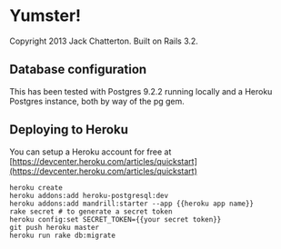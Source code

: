 # Yumster!

Copyright 2013 Jack Chatterton. Built on Rails 3.2.

## Database configuration

This has been tested with Postgres 9.2.2 running locally and a Heroku Postgres instance, both by way of the pg gem.

## Deploying to Heroku
You can setup a Heroku account for free at [https://devcenter.heroku.com/articles/quickstart](https://devcenter.heroku.com/articles/quickstart)

    heroku create
    heroku addons:add heroku-postgresql:dev
    heroku addons:add mandrill:starter --app {{heroku app name}}
    rake secret # to generate a secret token
    heroku config:set SECRET_TOKEN={{your secret token}}
    git push heroku master
    heroku run rake db:migrate

